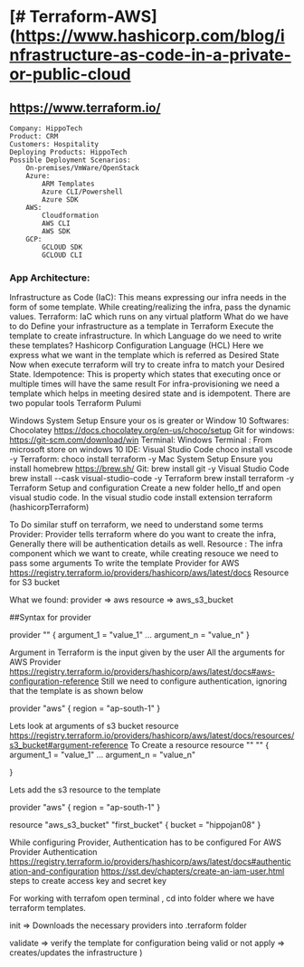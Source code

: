 # [# Terraform-AWS](https://www.hashicorp.com/blog/infrastructure-as-code-in-a-private-or-public-cloud

## https://www.terraform.io/

```
Company: HippoTech
Product: CRM
Customers: Hospitality
Deploying Products: HippoTech
Possible Deployment Scenarios:
	On-premises/VmWare/OpenStack
	Azure:
		ARM Templates
		Azure CLI/Powershell
		Azure SDK
	AWS:
		Cloudformation
		AWS CLI
		AWS SDK
	GCP:
		GCLOUD SDK
		GCLOUD CLI
```
###	App Architecture:

Infrastructure as Code (IaC):
	This means expressing our infra needs in the form of some template.
	While creating/realizing the infra, pass the dynamic values.
Terraform:
	IaC which runs on any virtual platform
What do we have to do
	Define your infrastructure as a template in Terraform
	Execute the template to create infrastructure.
In which Language do we need to write these templates?
	Hashicorp Configuration Language (HCL)
Here we express what we want in the template which is referred as Desired State
Now when execute terraform will try to create infra to match your Desired State.
Idempotence: This is property which states that executing once or multiple times will have the same result
For infra-provisioning we need a template which helps in meeting desired state and is idempotent.
There are two popular tools
	Terraform
	Pulumi

Windows System Setup
Ensure your os is greater or Window 10
	Softwares:
	Chocolatey https://docs.chocolatey.org/en-us/choco/setup
	Git for windows: https://git-scm.com/download/win
	Terminal: Windows Terminal : From microsoft store on windows 10
	IDE: Visual Studio Code choco install vscode -y
	Terraform: choco install terraform -y
Mac System Setup
	Ensure you install homebrew https://brew.sh/
	Git: brew install git -y
	Visual Studio Code brew install --cask visual-studio-code -y
	Terraform brew install terraform -y
Terraform Setup and configuration
	Create a new folder hello_tf and open visual studio code.
	In the visual studio code install extension terraform (hashicorpTerraform)


To Do similar stuff on terraform, we need to understand some terms
Provider: Provider tells terraform where do you want to create the infra, Generally there will be authentication details as well.
Resource : The infra component which we want to create, while creating resouce we need to pass some arguments
To write the template
Provider for AWS https://registry.terraform.io/providers/hashicorp/aws/latest/docs
Resource for S3 bucket

What we found:
provider => aws
resource => aws_s3_bucket

##Syntax for provider

provider "<name of provider>" {
    argument_1 = "value_1"
    ...
    argument_n = "value_n"
}

Argument in Terraform is the input given by the user
All the arguments for AWS Provider https://registry.terraform.io/providers/hashicorp/aws/latest/docs#aws-configuration-reference
Still we need to configure authentication, ignoring that the template is as shown below

provider "aws" {
    region = "ap-south-1"
}

Lets look at arguments of s3 bucket resource https://registry.terraform.io/providers/hashicorp/aws/latest/docs/resources/s3_bucket#argument-reference
To Create a resource
resource "<type-of-resource>" "<name for reference in tf tempalte>" {
    argument_1 = "value_1"
    ...
    argument_n = "value_n"

}

Lets add the s3 resource to the template

provider "aws" {
    region = "ap-south-1"
}

resource "aws_s3_bucket" "first_bucket"  {
    bucket = "hippojan08"
}	

While configuring Provider, Authentication has to be configured
For AWS Provider Authentication https://registry.terraform.io/providers/hashicorp/aws/latest/docs#authentication-and-configuration
https://sst.dev/chapters/create-an-iam-user.html steps to create access key and secret key

For working with terrafom open terminal , cd into folder where we have terraform templates.

init => Downloads the necessary providers into .terraform folder

validate => verify the template for configuration being valid or not
apply => creates/updates the infrastructure
)
